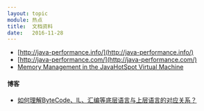 ```yaml
---
layout: topic
module: 热点
title:  文档资料
date:   2016-11-28
---
```


* [http://java-performance.info/](http://java-performance.info/)
* [http://java-performance.com/](http://java-performance.com/)
* [Memory Management in the JavaHotSpot Virtual Machine](http://www.oracle.com/technetwork/java/javase/memorymanagement-whitepaper-150215.pdf)

#### 博客

* [如何理解ByteCode、IL、汇编等底层语言与上层语言的对应关系？](https://www.zhihu.com/question/27831730/answer/38266643)
